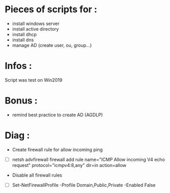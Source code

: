# Pieces of scripts for : 

- install windows server
- install active directory
- install dhcp
- install dns
- manage AD (create user, ou, group...)

# Infos :
Script was test on Win2019

# Bonus :
- remind best practice to create AD (AGDLP)

# Diag : 
- Create firewall rule for allow incoming ping 
- [ ] netsh advfirewall firewall add rule name="ICMP Allow incoming V4 echo request" protocol="icmpv4:8,any" dir=in action=allow
- Disable all firewall rules
- [ ] Set-NetFirewallProfile -Profile Domain,Public,Private -Enabled False
